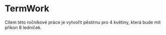 # TermWork
Cílem této ročníkové práce je vytvořit pěstírnu pro 4 květiny, která bude mít příkon 8 ledniček.
